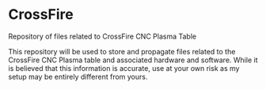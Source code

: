 # CrossFire
Repository of files related to CrossFire CNC Plasma Table

This repository will be used to store and propagate files related to the CrossFire CNC Plasma table and associated hardware and software.  While it is believed that this information is accurate, use at your own risk as my setup may be entirely different from yours.
